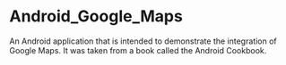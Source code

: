 # Android_Google_Maps

An Android application that is intended to demonstrate the integration of Google Maps. It was taken from a book called the Android Cookbook.

